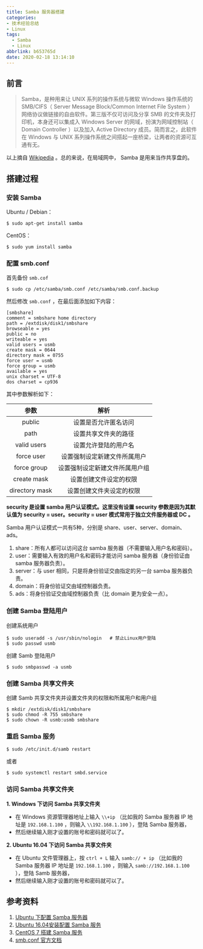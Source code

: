 ```yaml
---
title: Samba 服务器搭建
categories: 
- 技术经验总结
- Linux
tags:
  - Samba
  - Linux
abbrlink: b653765d
date: 2020-02-18 13:14:10
---
```


## 前言
> Samba，是种用来让 UNIX 系列的操作系统与微软 Windows 操作系统的 SMB/CIFS（ Server Message Block/Common Internet File System ） 网络协议做链接的自由软件。第三版不仅可访问及分享 SMB 的文件夹及打印机，本身还可以集成入 Windows Server 的网域，扮演为网域控制站（ Domain Controller ）以及加入 Active Directory 成员。简而言之，此软件在 Windows 与 UNIX 系列操作系统之间搭起一座桥梁，让两者的资源可互通有无。

以上摘自 [Wikipedia](https://zh.wikipedia.org/wiki/Samba) 。总的来说，在局域网中， Samba 是用来当作共享盘的。

<!-- more -->

## 搭建过程

### 安装 Samba
Ubuntu / Debian：
```shell
$ sudo apt-get install samba
```

CentOS：
```shell
$ sudo yum install samba
```


### 配置 smb.conf
首先备份 `smb.cof`
```shell
$ sudo cp /etc/samba/smb.conf /etc/samba/smb.conf.backup
```

然后修改 `smb.conf` ，在最后面添加如下内容：
```
[smbshare]
comment = smbshare home directory
path = /extdisk/disk1/smbshare
browseable = yes
public = no
writeable = yes
valid users = usmb
create mask = 0644
directory mask = 0755
force user = usmb
force group = usmb
available = yes
unix charset = UTF-8
dos charset = cp936
```

其中参数解析如下：

|   参数            |   解析                            |
|:-----------------:|:---------------------------------:|
|   public          |   设置是否允许匿名访问            |
|   path            |   设置共享文件夹的路径            |
|   valid users     |   设置允许登陆的用户名            |
|   force user      |   设置强制设定新建文件所属用户    |
|   force group     |   设置强制设定新建文件所属用户组  |
|   create mask     |   设置创建文件设定的权限          |
|   directory mask  |   设置创建文件夹设定的权限        |

**security 是设置 samba 用户认证模式。这里没有设置 security 参数是因为其默认值为 security = user。security = user 模式常用于独立文件服务器或 DC 。**

Samba 用户认证模式一共有5种，分别是 share、user、server、domain、ads。
1. share：所有人都可以访问这台 samba 服务器（不需要输入用户名和密码）。
2. user：需要输入有效的用户名和密码才能访问 samba 服务器（身份验证由 samba 服务器负责）。
3. server：与 user 相同，只是将身份验证交由指定的另一台 samba 服务器负责。
4. domain：将身份验证交由域控制器负责。
5. ads：将身份验证交由域控制器负责（比 domain 更为安全一点）。


### 创建 Samba 登陆用户
创建系统用户
```shell
$ sudo useradd -s /usr/sbin/nologin   # 禁止Linux用户登陆
$ sudo passwd usmb
```

创建 Samb 登陆用户
```shell
$ sudo smbpasswd -a usmb
```


### 创建 Samba 共享文件夹

创建 Samb 共享文件夹并设置文件夹的权限和所属用户和用户组
```shell
$ mkdir /extdisk/disk1/smbshare
$ sudo chmod -R 755 smbshare
$ sudo chown -R usmb:usmb smbshare
```


### 重启 Samba 服务
```shell
$ sudo /etc/init.d/samb restart
```

或者
```shell
$ sudo systemctl restart smbd.service
```


### 访问 Samba 共享文件夹
**1. Windows 下访问 Samba 共享文件夹**
* 在 Windows 资源管理器地址上输入  `\\+ip` （比如我的 Samba 服务器 IP 地址是 `192.168.1.100` ，则输入 `\\192.168.1.100` ），登陆 Samba 服务器，
* 然后继续输入刚才设置的账号和密码就可以了。

**2. Ubuntu 16.04 下访问 Samba 共享文件夹**
* 在 Ubuntu 文件管理器上，按 `ctrl + L` 输入 `samb:// + ip` （比如我的 Samba 服务器 IP 地址是 `192.168.1.100` ，则输入 `samb://192.168.1.100` ），登陆 Samb 服务器，
* 然后继续输入刚才设置的账号和密码就可以了。


## 参考资料
1. [Ubuntu 下配置 Samba 服务器](https://www.jianshu.com/p/c4579605a737)
2. [Ubuntu 16.04安装配置 Samba 服务](https://blog.csdn.net/wbaction/article/details/72758673)
3. [CentOS 7 搭建 Samba 服务](https://blog.csdn.net/qq_35590198/article/details/78841036)
4. [smb.conf 官方文档](https://www.samba.org/samba/docs/current/man-html/smb.conf.5.html)


